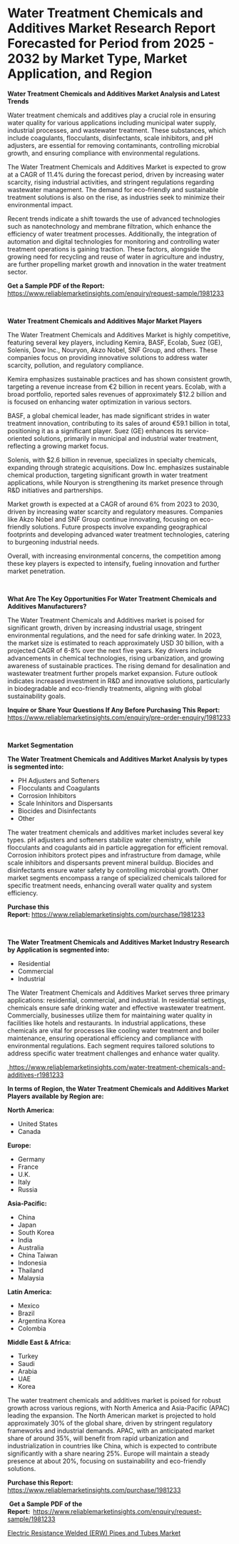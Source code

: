 <p><h1>Water Treatment Chemicals and Additives Market Research Report Forecasted for Period from 2025 -  2032 by Market Type, Market Application, and Region</h1></p><p><strong>Water Treatment Chemicals and Additives Market Analysis and Latest Trends</strong></p>
<p><p>Water treatment chemicals and additives play a crucial role in ensuring water quality for various applications including municipal water supply, industrial processes, and wastewater treatment. These substances, which include coagulants, flocculants, disinfectants, scale inhibitors, and pH adjusters, are essential for removing contaminants, controlling microbial growth, and ensuring compliance with environmental regulations.</p><p>The Water Treatment Chemicals and Additives Market is expected to grow at a CAGR of 11.4% during the forecast period, driven by increasing water scarcity, rising industrial activities, and stringent regulations regarding wastewater management. The demand for eco-friendly and sustainable treatment solutions is also on the rise, as industries seek to minimize their environmental impact. </p><p>Recent trends indicate a shift towards the use of advanced technologies such as nanotechnology and membrane filtration, which enhance the efficiency of water treatment processes. Additionally, the integration of automation and digital technologies for monitoring and controlling water treatment operations is gaining traction. These factors, alongside the growing need for recycling and reuse of water in agriculture and industry, are further propelling market growth and innovation in the water treatment sector.</p></p>
<p><strong>Get a Sample PDF of the Report:&nbsp;</strong> <a href="https://www.reliablemarketinsights.com/enquiry/request-sample/1981233?utm_campaign=2206&utm_medium=2&utm_source=Github&utm_content=ia&utm_term=03042025&utm_id=water-treatment-chemicals-and-additives">https://www.reliablemarketinsights.com/enquiry/request-sample/1981233</a></p>
<p>&nbsp;</p>
<p><strong>Water Treatment Chemicals and Additives Major Market Players</strong></p>
<p><p>The Water Treatment Chemicals and Additives Market is highly competitive, featuring several key players, including Kemira, BASF, Ecolab, Suez (GE), Solenis, Dow Inc., Nouryon, Akzo Nobel, SNF Group, and others. These companies focus on providing innovative solutions to address water scarcity, pollution, and regulatory compliance.</p><p>Kemira emphasizes sustainable practices and has shown consistent growth, targeting a revenue increase from €2 billion in recent years. Ecolab, with a broad portfolio, reported sales revenues of approximately $12.2 billion and is focused on enhancing water optimization in various sectors.</p><p>BASF, a global chemical leader, has made significant strides in water treatment innovation, contributing to its sales of around €59.1 billion in total, positioning it as a significant player. Suez (GE) enhances its service-oriented solutions, primarily in municipal and industrial water treatment, reflecting a growing market focus.</p><p>Solenis, with $2.6 billion in revenue, specializes in specialty chemicals, expanding through strategic acquisitions. Dow Inc. emphasizes sustainable chemical production, targeting significant growth in water treatment applications, while Nouryon is strengthening its market presence through R&D initiatives and partnerships.</p><p>Market growth is expected at a CAGR of around 6% from 2023 to 2030, driven by increasing water scarcity and regulatory measures. Companies like Akzo Nobel and SNF Group continue innovating, focusing on eco-friendly solutions. Future prospects involve expanding geographical footprints and developing advanced water treatment technologies, catering to burgeoning industrial needs.</p><p>Overall, with increasing environmental concerns, the competition among these key players is expected to intensify, fueling innovation and further market penetration.</p></p>
<p>&nbsp;</p>
<p><strong>What Are The Key Opportunities For Water Treatment Chemicals and Additives Manufacturers?</strong></p>
<p><p>The Water Treatment Chemicals and Additives market is poised for significant growth, driven by increasing industrial usage, stringent environmental regulations, and the need for safe drinking water. In 2023, the market size is estimated to reach approximately USD 30 billion, with a projected CAGR of 6-8% over the next five years. Key drivers include advancements in chemical technologies, rising urbanization, and growing awareness of sustainable practices. The rising demand for desalination and wastewater treatment further propels market expansion. Future outlook indicates increased investment in R&D and innovative solutions, particularly in biodegradable and eco-friendly treatments, aligning with global sustainability goals.</p></p>
<p><strong>Inquire or Share Your Questions If Any Before Purchasing This Report:</strong> <a href="https://www.reliablemarketinsights.com/enquiry/pre-order-enquiry/1981233?utm_campaign=2206&utm_medium=2&utm_source=Github&utm_content=ia&utm_term=03042025&utm_id=water-treatment-chemicals-and-additives">https://www.reliablemarketinsights.com/enquiry/pre-order-enquiry/1981233</a></p>
<p>&nbsp;</p>
<p><strong>Market Segmentation</strong></p>
<p><strong>The Water Treatment Chemicals and Additives Market Analysis by types is segmented into:</strong></p>
<p><ul><li>PH Adjusters and Softeners</li><li>Flocculants and Coagulants</li><li>Corrosion Inhibitors</li><li>Scale Inhinitors and Dispersants</li><li>Biocides and Disinfectants</li><li>Other</li></ul></p>
<p><p>The water treatment chemicals and additives market includes several key types. pH adjusters and softeners stabilize water chemistry, while flocculants and coagulants aid in particle aggregation for efficient removal. Corrosion inhibitors protect pipes and infrastructure from damage, while scale inhibitors and dispersants prevent mineral buildup. Biocides and disinfectants ensure water safety by controlling microbial growth. Other market segments encompass a range of specialized chemicals tailored for specific treatment needs, enhancing overall water quality and system efficiency.</p></p>
<p><strong>Purchase this Report:&nbsp;</strong><a href="https://www.reliablemarketinsights.com/purchase/1981233?utm_campaign=2206&utm_medium=2&utm_source=Github&utm_content=ia&utm_term=03042025&utm_id=water-treatment-chemicals-and-additives">https://www.reliablemarketinsights.com/purchase/1981233</a></p>
<p>&nbsp;</p>
<p><strong>The Water Treatment Chemicals and Additives Market Industry Research by Application is segmented into:</strong></p>
<p><ul><li>Residential</li><li>Commercial</li><li>Industrial</li></ul></p>
<p><p>The Water Treatment Chemicals and Additives Market serves three primary applications: residential, commercial, and industrial. In residential settings, chemicals ensure safe drinking water and effective wastewater treatment. Commercially, businesses utilize them for maintaining water quality in facilities like hotels and restaurants. In industrial applications, these chemicals are vital for processes like cooling water treatment and boiler maintenance, ensuring operational efficiency and compliance with environmental regulations. Each segment requires tailored solutions to address specific water treatment challenges and enhance water quality.</p></p>
<p><a href="https://www.reliablemarketinsights.com/water-treatment-chemicals-and-additives-r1981233?utm_campaign=2206&utm_medium=2&utm_source=Github&utm_content=ia&utm_term=03042025&utm_id=water-treatment-chemicals-and-additives">&nbsp;https://www.reliablemarketinsights.com/water-treatment-chemicals-and-additives-r1981233</a></p>
<p><strong>In terms of Region, the Water Treatment Chemicals and Additives Market Players available by Region are:</strong></p>
<p>
    <p> <strong> North America: </strong>
        <ul>
            <li>United States</li>
            <li>Canada</li>
        </ul>
        </p> 
    <p> <strong> Europe: </strong>
        <ul>
            <li>Germany</li>
            <li>France</li>
            <li>U.K.</li>
            <li>Italy</li>
            <li>Russia</li>
        </ul>
        </p> 
    <p> <strong> Asia-Pacific: </strong>
        <ul>
            <li>China</li>
            <li>Japan</li>
            <li>South Korea</li>
            <li>India</li>
            <li>Australia</li>
            <li>China Taiwan</li>
            <li>Indonesia</li>
            <li>Thailand</li>
            <li>Malaysia</li>
        </ul>
        </p> 
    <p> <strong> Latin America: </strong>
        <ul>
            <li>Mexico</li>
            <li>Brazil</li>
            <li>Argentina Korea</li>
            <li>Colombia</li>
        </ul>
        </p> 
    <p> <strong> Middle East & Africa: </strong>
        <ul>
            <li>Turkey</li>
            <li>Saudi</li>
            <li>Arabia</li>
            <li>UAE</li>
            <li>Korea</li>
        </ul>
    </p>
    </p>
<p><p>The water treatment chemicals and additives market is poised for robust growth across various regions, with North America and Asia-Pacific (APAC) leading the expansion. The North American market is projected to hold approximately 30% of the global share, driven by stringent regulatory frameworks and industrial demands. APAC, with an anticipated market share of around 35%, will benefit from rapid urbanization and industrialization in countries like China, which is expected to contribute significantly with a share nearing 25%. Europe will maintain a steady presence at about 20%, focusing on sustainability and eco-friendly solutions.</p></p>
<p><strong>Purchase this Report: </strong><a href="https://www.reliablemarketinsights.com/purchase/1981233?utm_campaign=2206&utm_medium=2&utm_source=Github&utm_content=ia&utm_term=03042025&utm_id=water-treatment-chemicals-and-additives">https://www.reliablemarketinsights.com/purchase/1981233</a></p>
<p>&nbsp;<strong>Get a Sample PDF of the Report:&nbsp;&nbsp;</strong><a href="https://www.reliablemarketinsights.com/enquiry/request-sample/1981233?utm_campaign=2206&utm_medium=2&utm_source=Github&utm_content=ia&utm_term=03042025&utm_id=water-treatment-chemicals-and-additives">https://www.reliablemarketinsights.com/enquiry/request-sample/1981233</a></p>
<p><strong></strong></p>
<p><p><a href="https://github.com/joannesouthgate/Market-Research-Report-List-6/blob/main/electric-resistance-welded-erw-pipes-and-tubes-market.md?utm_campaign=2206&utm_medium=2&utm_source=Github&utm_content=ia&utm_term=03042025&utm_id=water-treatment-chemicals-and-additives">Electric Resistance Welded (ERW) Pipes and Tubes Market</a></p></p>